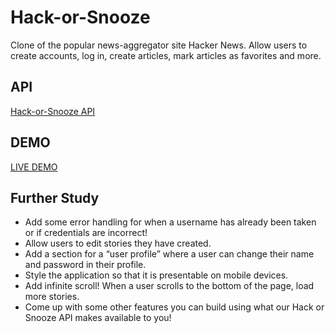# Hack-or-Snooze
Clone of the popular news-aggregator site Hacker News. Allow users to create accounts, log in, create articles, mark articles as favorites and more.

## API
[Hack-or-Snooze API](https://hackorsnoozev3.docs.apiary.io/#)

## DEMO

[LIVE DEMO](https://kevinreber.github.io/hack-or-snooze/)

## Further Study
- Add some error handling for when a username has already been taken or if credentials are incorrect!
- Allow users to edit stories they have created.
- Add a section for a “user profile” where a user can change their name and password in their profile.
- Style the application so that it is presentable on mobile devices.
- Add infinite scroll! When a user scrolls to the bottom of the page, load more stories.
- Come up with some other features you can build using what our Hack or Snooze API makes available to you!